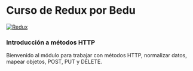 # Curso de Redux por Bedu

[![Redux](https://i.ibb.co/WH2dzkQ/redux-simple.gif "Redux")](https://i.ibb.co/WH2dzkQ/redux-simple.gif "Redux")

### Introducción a métodos HTTP

Bienvenido al módulo para trabajar con métodos HTTP, normalizar datos, mapear objetos, POST, PUT y DELETE.